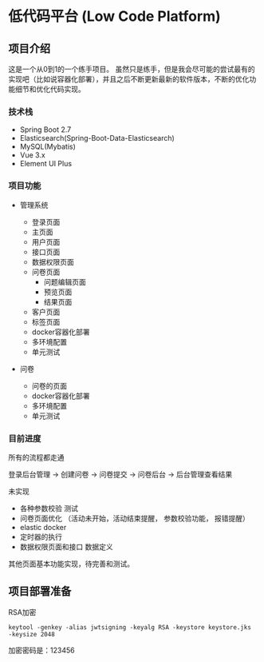# 低代码平台 (Low Code Platform)

## 项目介绍

  这是一个从0到1的一个练手项目。 虽然只是练手，但是我会尽可能的尝试最有的实现吧（比如说容器化部署），并且之后不断更新最新的软件版本，不断的优化功能细节和优化代码实现。

  ### 技术栈
  - Spring Boot 2.7
  - Elasticsearch(Spring-Boot-Data-Elasticsearch)
  - MySQL(Mybatis)
  - Vue 3.x 
  - Element UI Plus

### 项目功能

- 管理系统
  - 登录页面
  - 主页面
  - 用户页面
  - 接口页面
  - 数据权限页面
  - 问卷页面
    - 问题编辑页面
    - 预览页面
    - 结果页面
  - 客户页面
  - 标签页面
  - docker容器化部署
  - 多环境配置
  - 单元测试

- 问卷 
  - 问卷的页面
  - docker容器化部署
  - 多环境配置
  - 单元测试

### 目前进度

所有的流程都走通

登录后台管理 -> 创建问卷 -> 问卷提交 -> 问卷后台 -> 后台管理查看结果

未实现
- 各种参数校验 测试
- 问卷页面优化 （活动未开始，活动结束提醒， 参数校验功能， 报错提醒）
- elastic docker
- 定时器的执行
- 数据权限页面和接口 数据定义

其他页面基本功能实现，待完善和测试。

## 项目部署准备

RSA加密
```
keytool -genkey -alias jwtsigning -keyalg RSA -keystore keystore.jks  -keysize 2048
```
加密密码是：123456

